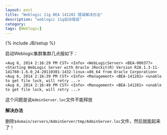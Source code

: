 ```yaml
---
layout: post
title: "Weblogic 11g BEA 141281 错误解决办法"
description: "weblogic 11g启动错误"
category: 
tags: [Weblogic]
---
```

{% include JB/setup %}

启动Weblogic集群集群几点报如下：


    <Aug 6, 2014 2:16:29 PM CST> <Info> <WebLogicServer> <BEA-000377> <Starting WebLogic Server with Oracle JRockit(R) Version R28.1.3-11-141760-1.6.0_24-20110301-1432-linux-x86_64 from Oracle Corporation> 
    <Aug 6, 2014 2:16:39 PM CST> <Info> <Management> <BEA-141281> <unable to get file lock, will retry ...> 
    <Aug 6, 2014 2:16:49 PM CST> <Info> <Management> <BEA-141281> <unable to get file lock, will retry ...> 


这个问题是说`AdminServer.loc`文件不能释放

**解决办法**

删除`$domain/servers/AdminServer/tmp/AdminServer.loc`文件，然后就能起来了！
